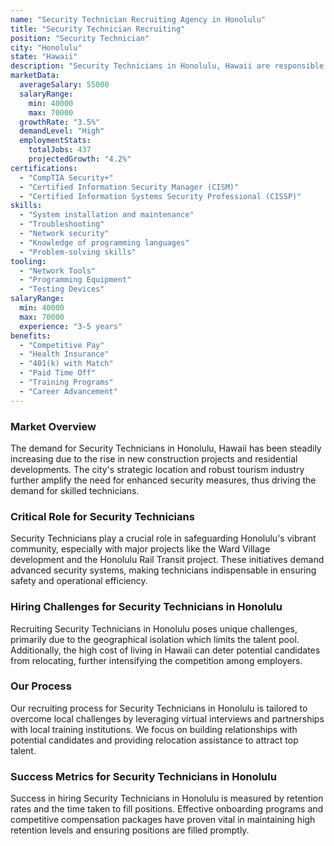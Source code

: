 ```yaml
---
name: "Security Technician Recruiting Agency in Honolulu"
title: "Security Technician Recruiting"
position: "Security Technician"
city: "Honolulu"
state: "Hawaii"
description: "Security Technicians in Honolulu, Hawaii are responsible for installing, maintaining, and repairing security systems."
marketData:
  averageSalary: 55000
  salaryRange:
    min: 40000
    max: 70000
  growthRate: "3.5%"
  demandLevel: "High"
  employmentStats:
    totalJobs: 437
    projectedGrowth: "4.2%"
certifications:
  - "CompTIA Security+"
  - "Certified Information Security Manager (CISM)"
  - "Certified Information Systems Security Professional (CISSP)"
skills:
  - "System installation and maintenance"
  - "Troubleshooting"
  - "Network security"
  - "Knowledge of programming languages"
  - "Problem-solving skills"
tooling:
  - "Network Tools"
  - "Programming Equipment"
  - "Testing Devices"
salaryRange:
  min: 40000
  max: 70000
  experience: "3-5 years"
benefits:
  - "Competitive Pay"
  - "Health Insurance"
  - "401(k) with Match"
  - "Paid Time Off"
  - "Training Programs"
  - "Career Advancement"
---
```


### Market Overview
The demand for Security Technicians in Honolulu, Hawaii has been steadily increasing due to the rise in new construction projects and residential developments. The city's strategic location and robust tourism industry further amplify the need for enhanced security measures, thus driving the demand for skilled technicians.

### Critical Role for Security Technicians
Security Technicians play a crucial role in safeguarding Honolulu's vibrant community, especially with major projects like the Ward Village development and the Honolulu Rail Transit project. These initiatives demand advanced security systems, making technicians indispensable in ensuring safety and operational efficiency.

### Hiring Challenges for Security Technicians in Honolulu
Recruiting Security Technicians in Honolulu poses unique challenges, primarily due to the geographical isolation which limits the talent pool. Additionally, the high cost of living in Hawaii can deter potential candidates from relocating, further intensifying the competition among employers.

### Our Process
Our recruiting process for Security Technicians in Honolulu is tailored to overcome local challenges by leveraging virtual interviews and partnerships with local training institutions. We focus on building relationships with potential candidates and providing relocation assistance to attract top talent.

### Success Metrics for Security Technicians in Honolulu
Success in hiring Security Technicians in Honolulu is measured by retention rates and the time taken to fill positions. Effective onboarding programs and competitive compensation packages have proven vital in maintaining high retention levels and ensuring positions are filled promptly.